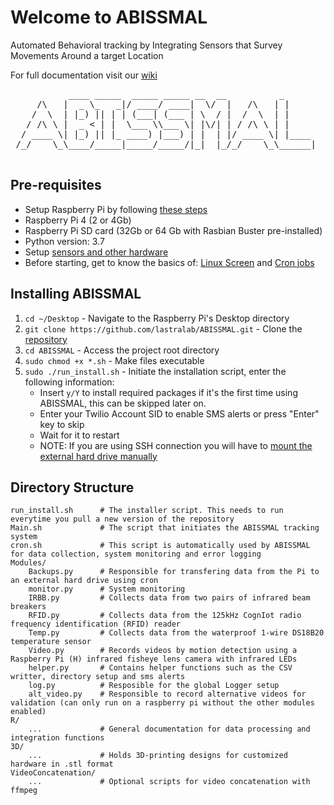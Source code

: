 # Welcome to ABISSMAL

Automated Behavioral tracking by Integrating Sensors that Survey Movements Around a target Location

For full documentation visit our [wiki](https://github.com/lastralab/ABISSMAL/wiki)

<pre class="dark">
           ____ _____  _____ _____ __  __          _      
     /\   |  _ \_   _|/ ____/ ____|  \/  |   /\   | |     
    /  \  | |_) || | | (___| (___ | \  / |  /  \  | |     
   / /\ \ |  _ < | |  \___ \\___ \| |\/| | / /\ \ | |     
  / ____ \| |_) || |_ ____) |___) | |  | |/ ____ \| |____ 
 /_/    \_\____/_____|_____/_____/|_|  |_/_/    \_\______|

</pre>

## Pre-requisites

* Setup Raspberry Pi by following [these steps](https://github.com/lastralab/Abissmal/wiki/2.-Set-up-Raspberry-Pi-and-tracking-system-software)
* Raspberry Pi 4 (2 or 4Gb)
* Raspberry Pi SD card (32Gb or 64 Gb with Rasbian Buster pre-installed)
* Python version: 3.7
* Setup [sensors and other hardware](https://github.com/lastralab/ABISSMAL/wiki/4.-Set-up-sensors-and-other-hardware)
* Before starting, get to know the basics of: [Linux Screen](https://linuxize.com/post/how-to-use-linux-screen/) and [Cron jobs](https://cronitor.io/guides/cron-jobs)

## Installing ABISSMAL

1. `cd ~/Desktop` - Navigate to the Raspberry Pi's Desktop directory
2. `git clone https://github.com/lastralab/ABISSMAL.git` - Clone the [repository](https://github.com/lastralab/ABISSMAL.git)
3. `cd ABISSMAL` - Access the project root directory
4. `sudo chmod +x *.sh` - Make files executable
5. `sudo ./run_install.sh` - Initiate the installation script, enter the following information: 
     * Insert `y/Y` to install required packages if it's the first time using ABISSMAL, this can be skipped later on. 
     * Enter your Twilio Account SID to enable SMS alerts or press "Enter" key to skip
     * Wait for it to restart
     * NOTE: If you are using SSH connection you will have to [mount the external hard drive manually](abissmal.md/#ssh-connection-external-drive-not-found)

## Directory Structure

    run_install.sh      # The installer script. This needs to run everytime you pull a new version of the repository
    Main.sh             # The script that initiates the ABISSMAL tracking system
    cron.sh             # This script is automatically used by ABISSMAL for data collection, system monitoring and error logging
    Modules/
        Backups.py      # Responsible for transfering data from the Pi to an external hard drive using cron
        monitor.py      # System monitoring
        IRBB.py         # Collects data from two pairs of infrared beam breakers
        RFID.py         # Collects data from the 125kHz CognIot radio frequency identification (RFID) reader
        Temp.py         # Collects data from the waterproof 1-wire DS18B20 temperature sensor
        Video.py        # Records videos by motion detection using a Raspberry Pi (H) infrared fisheye lens camera with infrared LEDs
        helper.py       # Contains helper functions such as the CSV writter, directory setup and sms alerts
        log.py          # Resposible for the global Logger setup
        alt_video.py    # Responsible to record alternative videos for validation (can only run on a raspberry pi without the other modules enabled)
    R/
        ...             # General documentation for data processing and integration functions
    3D/
        ...             # Holds 3D-printing designs for customized hardware in .stl format
    VideoConcatenation/
        ...             # Optional scripts for video concatenation with ffmpeg
